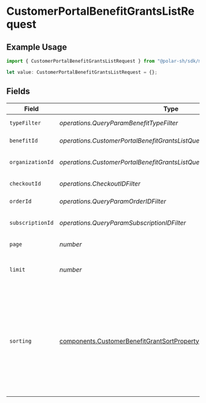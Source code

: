 # CustomerPortalBenefitGrantsListRequest

## Example Usage

```typescript
import { CustomerPortalBenefitGrantsListRequest } from "@polar-sh/sdk/models/operations";

let value: CustomerPortalBenefitGrantsListRequest = {};
```

## Fields

| Field                                                                                                                                                                   | Type                                                                                                                                                                    | Required                                                                                                                                                                | Description                                                                                                                                                             |
| ----------------------------------------------------------------------------------------------------------------------------------------------------------------------- | ----------------------------------------------------------------------------------------------------------------------------------------------------------------------- | ----------------------------------------------------------------------------------------------------------------------------------------------------------------------- | ----------------------------------------------------------------------------------------------------------------------------------------------------------------------- |
| `typeFilter`                                                                                                                                                            | *operations.QueryParamBenefitTypeFilter*                                                                                                                                | :heavy_minus_sign:                                                                                                                                                      | Filter by benefit type.                                                                                                                                                 |
| `benefitId`                                                                                                                                                             | *operations.CustomerPortalBenefitGrantsListQueryParamBenefitIDFilter*                                                                                                   | :heavy_minus_sign:                                                                                                                                                      | Filter by benefit ID.                                                                                                                                                   |
| `organizationId`                                                                                                                                                        | *operations.CustomerPortalBenefitGrantsListQueryParamOrganizationIDFilter*                                                                                              | :heavy_minus_sign:                                                                                                                                                      | Filter by organization ID.                                                                                                                                              |
| `checkoutId`                                                                                                                                                            | *operations.CheckoutIDFilter*                                                                                                                                           | :heavy_minus_sign:                                                                                                                                                      | Filter by checkout ID.                                                                                                                                                  |
| `orderId`                                                                                                                                                               | *operations.QueryParamOrderIDFilter*                                                                                                                                    | :heavy_minus_sign:                                                                                                                                                      | Filter by order ID.                                                                                                                                                     |
| `subscriptionId`                                                                                                                                                        | *operations.QueryParamSubscriptionIDFilter*                                                                                                                             | :heavy_minus_sign:                                                                                                                                                      | Filter by subscription ID.                                                                                                                                              |
| `page`                                                                                                                                                                  | *number*                                                                                                                                                                | :heavy_minus_sign:                                                                                                                                                      | Page number, defaults to 1.                                                                                                                                             |
| `limit`                                                                                                                                                                 | *number*                                                                                                                                                                | :heavy_minus_sign:                                                                                                                                                      | Size of a page, defaults to 10. Maximum is 100.                                                                                                                         |
| `sorting`                                                                                                                                                               | [components.CustomerBenefitGrantSortProperty](../../models/components/customerbenefitgrantsortproperty.md)[]                                                            | :heavy_minus_sign:                                                                                                                                                      | Sorting criterion. Several criteria can be used simultaneously and will be applied in order. Add a minus sign `-` before the criteria name to sort by descending order. |